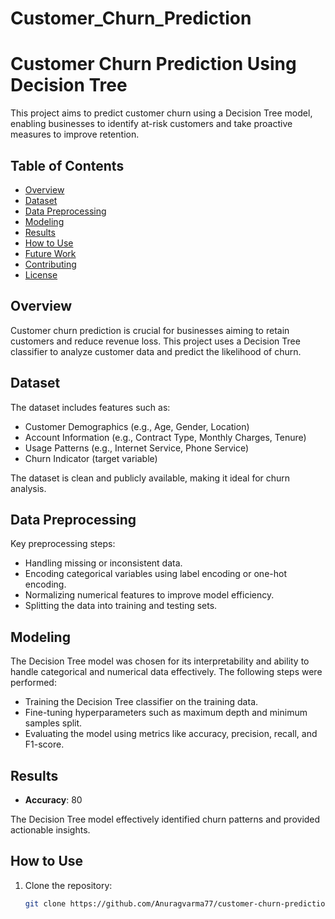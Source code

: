 # Customer_Churn_Prediction
# Customer Churn Prediction Using Decision Tree

This project aims to predict customer churn using a Decision Tree model, enabling businesses to identify at-risk customers and take proactive measures to improve retention.

## Table of Contents
- [Overview](#overview)
- [Dataset](#dataset)
- [Data Preprocessing](#data-preprocessing)
- [Modeling](#modeling)
- [Results](#results)
- [How to Use](#how-to-use)
- [Future Work](#future-work)
- [Contributing](#contributing)
- [License](#license)

## Overview
Customer churn prediction is crucial for businesses aiming to retain customers and reduce revenue loss. This project uses a Decision Tree classifier to analyze customer data and predict the likelihood of churn.

## Dataset
The dataset includes features such as:
- Customer Demographics (e.g., Age, Gender, Location)
- Account Information (e.g., Contract Type, Monthly Charges, Tenure)
- Usage Patterns (e.g., Internet Service, Phone Service)
- Churn Indicator (target variable)

The dataset is clean and publicly available, making it ideal for churn analysis.

## Data Preprocessing
Key preprocessing steps:
- Handling missing or inconsistent data.
- Encoding categorical variables using label encoding or one-hot encoding.
- Normalizing numerical features to improve model efficiency.
- Splitting the data into training and testing sets.

## Modeling
The Decision Tree model was chosen for its interpretability and ability to handle categorical and numerical data effectively. The following steps were performed:
- Training the Decision Tree classifier on the training data.
- Fine-tuning hyperparameters such as maximum depth and minimum samples split.
- Evaluating the model using metrics like accuracy, precision, recall, and F1-score.

## Results
- **Accuracy**: 80

The Decision Tree model effectively identified churn patterns and provided actionable insights.

## How to Use
1. Clone the repository:
   ```bash
   git clone https://github.com/Anuragvarma77/customer-churn-prediction.git
